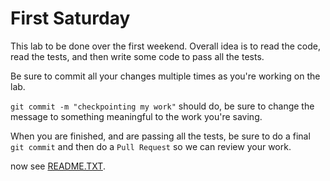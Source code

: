 # First Saturday

This lab to be done over the first weekend. 
Overall idea is to read the code, read the tests, and then write some code to pass all the tests.

Be sure to commit all your changes multiple times as you're working on the lab.

`git commit -m "checkpointing my work"` should do, be sure to change the message to something meaningful to the work you're saving.

When you are finished, and are passing all the tests, be sure to do a final `git commit` and then do a `Pull Request` so we can review your work.

now see [README.TXT](README.TXT).
